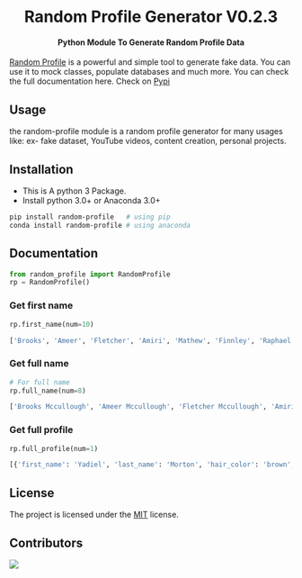 <h1 align="center">
  <br>
  Random Profile Generator V0.2.3
  <br>
</h1>

<h4 align="center">Python Module To Generate Random Profile Data</h4>

[Random Profile](https://pypi.org/project/random-profile/) is a powerful and simple tool to generate fake data. You can use it to mock classes, populate databases and much more. You can check the full documentation here. Check on [Pypi](https://pypi.org/project/random-profile/)

## Usage

the random-profile module is a random profile generator for many usages like: ex- fake dataset, YouTube videos, content creation, personal projects.

## Installation

- This is A python 3 Package.
- Install python 3.0+ or Anaconda 3.0+

```bash
pip install random-profile   # using pip
conda install random-profile # using anaconda
```

## Documentation

```python
from random_profile import RandomProfile
rp = RandomProfile()
```

### Get first name

```python
rp.first_name(num=10)
```

```bash
['Brooks', 'Ameer', 'Fletcher', 'Amiri', 'Mathew', 'Finnley', 'Raphael', 'Omar', 'Karter', 'Jesiah']
```

### Get full name

```python
# For full name
rp.full_name(num=8)
```

```bash
['Brooks Mccullough', 'Ameer Mccullough', 'Fletcher Mccullough', 'Amiri Mccullough', 'Mathew Mccullough', 'Finnley Mccullough', 'Raphael Mccullough', 'Omar Mccullough']
```

### Get full profile

```python
rp.full_profile(num=1)
```

```bash
[{'first_name': 'Yadiel', 'last_name': 'Morton', 'hair_color': 'brown', 'blood_type': '(AB+)', 'full_name': 'Yadiel Morton', 'DOB': '23/05/2004', 'age': 18, 'height': 143, 'weight': 49, 'phone': '+1-429-996-9609', 'address': '497 Elm St. Springfield WY 73547', 'email': 'yadielmorton@aol.de', 'job_title': 'Game Developer', 'ip_address': '235.8.137.166'}]
```

## License

The project is licensed under the <a href="/LICENSE">MIT</a> license. 

## Contributors

<a href="https://github.com/codePerfectPlus/awesomeScripts/graphs/contributors">
  <img src="https://contrib.rocks/image?repo=codePerfectPlus/randomprofilegenerator" />
</a>
